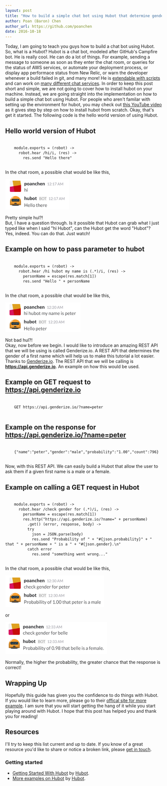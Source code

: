 ```yaml
---
layout: post
title: "How to build a simple chat bot using Hubot that determine gender based on their first name?"
author: Poan (Baron) Chen
author_url: https://github.com/poanchen
date: 2016-10-18
---
```

Today, I am going to teach you guys how to build a chat bot using Hubot. So, what is a Hubot? Hubot is a chat bot, modeled after GitHub's Campfire bot. He is really cool. He can do a lot of things. For example, sending a message to someone as soon as they enter the chat room, or queries for the status of AWS services, or automate your deployment process, or display app performace status from New Relic, or warn the developer whenever a build failed in git, and many more! He is [extendable with scripts](https://hubot.github.com/docs/#scripts) and can work on [many different chat services](https://hubot.github.com/docs/adapters/). In order to keep this post short and simple, we are not going to cover how to install hubot on your machine. Instead, we are going straight into the implementation on how to build a simple chat bot using Hubot. For people who aren't familar with setting up the environment for hubot, you may check out [this YouTube video](https://youtu.be/A7fh6RIzGrw?t=5m15s) as it gives step by step on how to install hubot from scratch. Okay, that's get it started. The following code is the hello world version of using Hubot.

## Hello world version of Hubot

<pre>
  <code class="coffeescript">
    module.exports = (robot) ->
      robot.hear /hi/i, (res) ->
        res.send "Hello there"
  </code>
</pre>
In the chat room, a possible chat would be like this,<br>

<img src="/img/2016/10/18/how-to-build-a-simple-chat-bot-using-hubot-that-determine-gender-based-on-name/hubot-1-ex.PNG" alt="chat example for hello world version"><br>

Pretty simple hul?!<br>
But, I have a question through. Is it possible that Hubot can grab what I just typed like when I said "hi Hubot", can the Hubot get the word "Hubot"? <br>Yes, indeed. You can do that. Just watch!

## Example on how to pass parameter to hubot

<pre>
  <code class="coffeescript">
    module.exports = (robot) ->
      robot.hear /hi hubot my name is (.*)/i, (res) ->
        personName = escape(res.match[1])
        res.send "Hello " + personName
  </code>
</pre>
In the chat room, a possible chat would be like this,<br>

<img src="/img/2016/10/18/how-to-build-a-simple-chat-bot-using-hubot-that-determine-gender-based-on-name/hubot-2-ex.PNG" alt="chat example for pass parameter to hubot"><br>

Not bad hul?!<br>
Okay, now before we begin. I would like to introduce an amazing REST API that we will be using is called Genderize.io. A REST API that determines the gender of a first name which will help us to make this tutorial a lot easier. Thanks to [Genderize.io](https://genderize.io/). The REST API that we will be calling is **https://api.genderize.io**. An example on how this would be used.

## Example on GET request to https://api.genderize.io

<pre>
  <code class="html">
    GET https://api.genderize.io/?name=peter
  </code>
</pre>

## Example on the response for https://api.genderize.io/?name=peter

<pre>
  <code class="json">
    {"name":"peter","gender":"male","probability":"1.00","count":796}
  </code>
</pre>
Now, with this REST API. We can easily build a Hubot that allow the user to ask them if a given first name is a male or a female.

## Example on calling a GET request in Hubot

<pre>
  <code class="coffeescript">
    module.exports = (robot) ->
      robot.hear /check gender for (.*)/i, (res) ->
        personName = escape(res.match[1])
        res.http("https://api.genderize.io/?name=" + personName)
          .get() (error, response, body) ->
          try
            json = JSON.parse(body)
            res.send "Probability of " + "#{json.probability}" + " that " + personName + " is a " + "#{json.gender}.\n"
          catch error
            res.send "something went wrong..."
  </code>
</pre>
In the chat room, a possible chat would be like this,<br>

<img src="/img/2016/10/18/how-to-build-a-simple-chat-bot-using-hubot-that-determine-gender-based-on-name/hubot-3-ex.PNG" alt="chat example for checking gender for peter"><br>

or<br>

<img src="/img/2016/10/18/how-to-build-a-simple-chat-bot-using-hubot-that-determine-gender-based-on-name/hubot-4-ex.PNG" alt="chat example for checking gender for belle"><br>

Normally, the higher the probability, the greater chance that the response is correct!

## Wrapping Up

Hopefully this guide has given you the confidence to do things with Hubot. If you would like to learn more, please go to their [offical site for more example](https://hubot.github.com/docs/scripting/). I am sure that you will start getting the hang of it while you start playing around with Hubot. I hope that this post has helped you and thank you for reading!

## Resources

I'll try to keep this list current and up to date. If you know of a great resource you'd like to share or notice a broken link, please [get in touch](https://github.com/poanchen).

### Getting started

* [Getting Started With Hubot](https://hubot.github.com/docs/) by [Hubot](https://hubot.github.com/).
* [More examples on Hubot](https://github.com/hubot-scripts) by [Hubot](https://hubot.github.com/).
